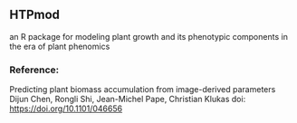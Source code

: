 ## HTPmod
an R package for modeling plant growth and its phenotypic components in the era of plant phenomics

### Reference: 
Predicting plant biomass accumulation from image-derived parameters
Dijun Chen, Rongli Shi, Jean-Michel Pape, Christian Klukas
doi: https://doi.org/10.1101/046656
